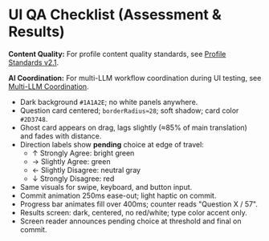# UI QA Checklist (Assessment & Results)

**Content Quality:** For profile content quality standards, see [Profile Standards v2.1](PROFILE_STANDARDS_V2.1.md).

**AI Coordination:** For multi-LLM workflow coordination during UI testing, see [Multi-LLM Coordination](MULTI_LLM_COORDINATION.md).

- Dark background `#1A1A2E`; no white panels anywhere.
- Question card centered; `borderRadius≈28`; soft shadow; card color `#2D3748`.
- Ghost card appears on drag, lags slightly (≈85% of main translation) and fades with distance.
- Direction labels show **pending** choice at edge of travel:
  - ↑ Strongly Agree: bright green
  - → Slightly Agree: green
  - ← Slightly Disagree: neutral gray
  - ↓ Strongly Disagree: red
- Same visuals for swipe, keyboard, and button input.
- Commit animation 250ms ease-out; light haptic on commit.
- Progress bar animates fill over 400ms; counter reads "Question X / 57".
- Results screen: dark, centered, no red/white; type color accent only.
- Screen reader announces pending choice at threshold and final on commit.

